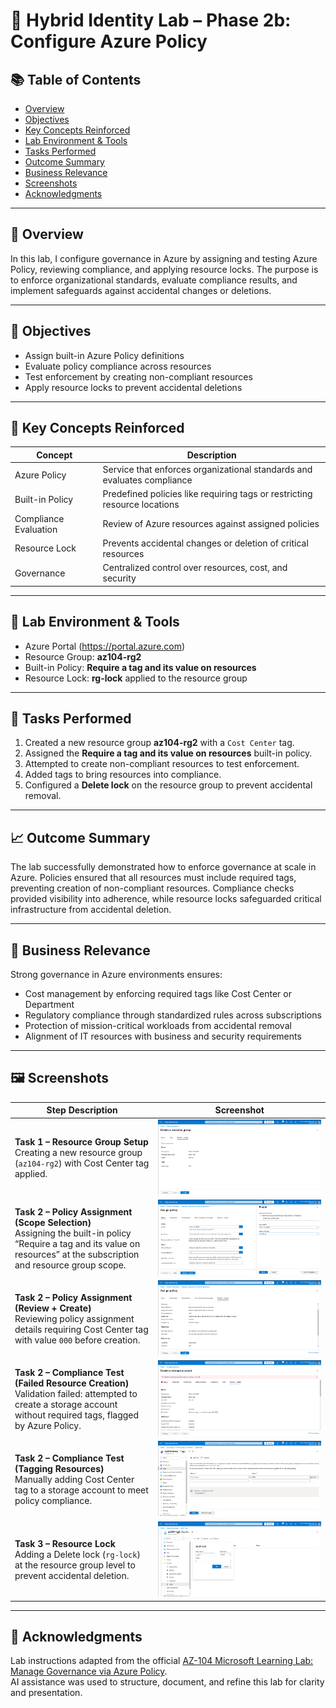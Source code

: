 # 🎩 Hybrid Identity Lab – Phase 2b: Configure Azure Policy

## 📚 Table of Contents
- [Overview](#-overview)  
- [Objectives](#-objectives)  
- [Key Concepts Reinforced](#-key-concepts-reinforced)  
- [Lab Environment & Tools](#-lab-environment--tools)  
- [Tasks Performed](#-tasks-performed)  
- [Outcome Summary](#-outcome-summary)  
- [Business Relevance](#-business-relevance)  
- [Screenshots](#-screenshots)  
- [Acknowledgments](#-acknowledgments)  

---

## 📌 Overview
In this lab, I configure governance in Azure by assigning and testing Azure Policy, reviewing compliance, and applying resource locks. The purpose is to enforce organizational standards, evaluate compliance results, and implement safeguards against accidental changes or deletions.

---

## 🎯 Objectives
- Assign built-in Azure Policy definitions  
- Evaluate policy compliance across resources  
- Test enforcement by creating non-compliant resources  
- Apply resource locks to prevent accidental deletions  

---

## 🧠 Key Concepts Reinforced

| Concept                | Description                                                                 |
|-------------------------|-----------------------------------------------------------------------------|
| Azure Policy            | Service that enforces organizational standards and evaluates compliance    |
| Built-in Policy         | Predefined policies like requiring tags or restricting resource locations  |
| Compliance Evaluation   | Review of Azure resources against assigned policies                        |
| Resource Lock           | Prevents accidental changes or deletion of critical resources              |
| Governance              | Centralized control over resources, cost, and security                     |

---

## 🧰 Lab Environment & Tools
- Azure Portal (https://portal.azure.com)  
- Resource Group: **az104-rg2**  
- Built-in Policy: **Require a tag and its value on resources**  
- Resource Lock: **rg-lock** applied to the resource group  

---

## 🔧 Tasks Performed
1. Created a new resource group **az104-rg2** with a `Cost Center` tag.  
2. Assigned the **Require a tag and its value on resources** built-in policy.  
3. Attempted to create non-compliant resources to test enforcement.  
4. Added tags to bring resources into compliance.  
5. Configured a **Delete lock** on the resource group to prevent accidental removal.  

---

## 📈 Outcome Summary
The lab successfully demonstrated how to enforce governance at scale in Azure. Policies ensured that all resources must include required tags, preventing creation of non-compliant resources. Compliance checks provided visibility into adherence, while resource locks safeguarded critical infrastructure from accidental deletion.  

---

## 🏢 Business Relevance
Strong governance in Azure environments ensures:  
- Cost management by enforcing required tags like Cost Center or Department  
- Regulatory compliance through standardized rules across subscriptions  
- Protection of mission-critical workloads from accidental removal  
- Alignment of IT resources with business and security requirements  

---

## 🖼️ Screenshots

| Step Description | Screenshot |
|------------------|------------|
| **Task 1 – Resource Group Setup** <br> Creating a new resource group (`az104-rg2`) with Cost Center tag applied. | ![Task 1](https://github.com/miadco/az104-labs/blob/main/lab02b-configure-azure-policy/screenshots/lab%202b%20t%201.png?raw=true) |
| **Task 2 – Policy Assignment (Scope Selection)** <br> Assigning the built-in policy “Require a tag and its value on resources” at the subscription and resource group scope. | ![Task 2a](https://github.com/miadco/az104-labs/blob/main/lab02b-configure-azure-policy/screenshots/lab%202b%20t%202(1).png?raw=true) |
| **Task 2 – Policy Assignment (Review + Create)** <br> Reviewing policy assignment details requiring Cost Center tag with value `000` before creation. | ![Task 2b](https://github.com/miadco/az104-labs/blob/main/lab02b-configure-azure-policy/screenshots/lab%202b%20t%202(2).png?raw=true) |
| **Task 2 – Compliance Test (Failed Resource Creation)** <br> Validation failed: attempted to create a storage account without required tags, flagged by Azure Policy. | ![Task 2c](https://github.com/miadco/az104-labs/blob/main/lab02b-configure-azure-policy/screenshots/lab%202b%20t%202(3).png?raw=true) |
| **Task 2 – Compliance Test (Tagging Resources)** <br> Manually adding Cost Center tag to a storage account to meet policy compliance. | ![Task 2d](https://github.com/miadco/az104-labs/blob/main/lab02b-configure-azure-policy/screenshots/lab%202b%20t%203.png?raw=true) |
| **Task 3 – Resource Lock** <br> Adding a Delete lock (`rg-lock`) at the resource group level to prevent accidental deletion. | ![Task 3](https://github.com/miadco/az104-labs/blob/main/lab02b-configure-azure-policy/screenshots/lab%202b%20t%204.png?raw=true) |

---

## 🙏 Acknowledgments
Lab instructions adapted from the official [AZ-104 Microsoft Learning Lab: Manage Governance via Azure Policy](https://microsoftlearning.github.io/AZ-104-MicrosoftAzureAdministrator/Instructions/Labs/LAB_02b-Manage_Governance_via_Azure_Policy.html).  
AI assistance was used to structure, document, and refine this lab for clarity and presentation.
